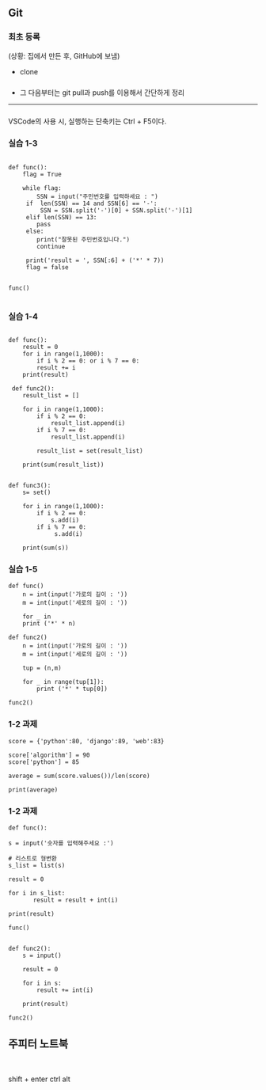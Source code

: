 ## Git

### 최초 등록
(상황: 집에서 만든 후, GitHub에 보냄)
- clone

### 
- 그 다음부터는 git pull과 push를 이용해서 간단하게 정리

---

###
VSCode의 사용 시, 실행하는 단축키는 Ctrl + F5이다.

### 실습 1-3
```

def func():
    flag = True

    while flag:
        SSN = input("주민번호를 입력하세요 : ")
     if  len(SSN) == 14 and SSN[6] == '-':
         SSN = SSN.split('-')[0] + SSN.split('-')[1]
     elif len(SSN) == 13:
        pass
     else:
        print("잘못된 주민번호입니다.")
        continue

     print('result = ', SSN[:6] + ('*' * 7))
     flag = false


func()


```
### 실습 1-4

```

def func():
    result = 0
    for i in range(1,1000):
        if i % 2 == 0: or i % 7 == 0:
        result += i
    print(result)

 def func2():
    result_list = []

    for i in range(1,1000):
        if i % 2 == 0: 
            result_list.append(i)  
        if i % 7 == 0:
            result_list.append(i)    
        
        result_list = set(result_list)

    print(sum(result_list))


def func3():
    s= set()

    for i in range(1,1000):
        if i % 2 == 0: 
            s.add(i)
        if i % 7 == 0:
             s.add(i)   

    print(sum(s))

```
### 실습 1-5

```
def func()
    n = int(input('가로의 길이 : '))
    m = int(input('세로의 길이 : '))

    for _ in 
    print ('*' * n)

def func2()
    n = int(input('가로의 길이 : '))
    m = int(input('세로의 길이 : '))

    tup = (n,m)
    
    for _ in range(tup[1]): 
        print ('*' * tup[0])

func2()
```

### 1-2 과제 

```
score = {'python':80, 'django':89, 'web':83}

score['algorithm'] = 90
score['python'] = 85

average = sum(score.values())/len(score)

print(average)

```

### 1-2 과제
```
def func():

s = input('숫자를 입력해주세요 :')               

# 리스트로 형변환
s_list = list(s)

result = 0 

for i in s_list:
       result = result + int(i)

print(result)              

func()


def func2():
    s = input()

    result = 0
    
    for i in s:
        result += int(i)
    
    print(result)

func2()

```

## 주피터 노트북

</br>

shift + enter
ctrl 
alt



